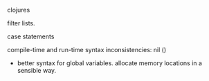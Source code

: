 clojures

filter lists.

case statements



compile-time and run-time syntax inconsistencies:
nil ()

* better syntax for global variables. allocate memory locations in a sensible way.



